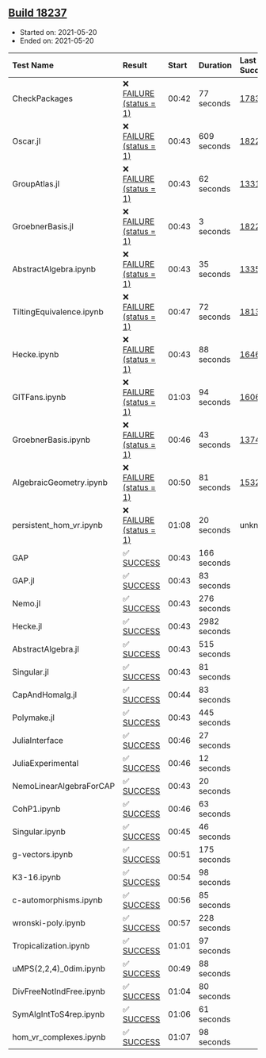 ## [Build 18237](https://oscarci.mathematik.uni-kl.de/job/oscar/18237/)

* Started on: 2021-05-20
* Ended on: 2021-05-20

| Test Name    | Result | Start | Duration | Last Success | First Failure |
|:-------------|:-------|:------|:---------|:-------------|:--------------|
| CheckPackages | ❌ [FAILURE (status = 1)](https://oscarci.mathematik.uni-kl.de/job/oscar/18237/artifact/logs/build-18237/CheckPackages.log) | 00:42 | 77 seconds | [17832](https://oscarci.mathematik.uni-kl.de/job/oscar/17832/) | [17833](https://oscarci.mathematik.uni-kl.de/job/oscar/17833/) |
| Oscar.jl | ❌ [FAILURE (status = 1)](https://oscarci.mathematik.uni-kl.de/job/oscar/18237/artifact/logs/build-18237/Oscar.jl.log) | 00:43 | 609 seconds | [18228](https://oscarci.mathematik.uni-kl.de/job/oscar/18228/) | [18229](https://oscarci.mathematik.uni-kl.de/job/oscar/18229/) |
| GroupAtlas.jl | ❌ [FAILURE (status = 1)](https://oscarci.mathematik.uni-kl.de/job/oscar/18237/artifact/logs/build-18237/GroupAtlas.jl.log) | 00:43 | 62 seconds | [13311](https://oscarci.mathematik.uni-kl.de/job/oscar/13311/) | [13312](https://oscarci.mathematik.uni-kl.de/job/oscar/13312/) |
| GroebnerBasis.jl | ❌ [FAILURE (status = 1)](https://oscarci.mathematik.uni-kl.de/job/oscar/18237/artifact/logs/build-18237/GroebnerBasis.jl.log) | 00:43 | 3 seconds | [18228](https://oscarci.mathematik.uni-kl.de/job/oscar/18228/) | [18229](https://oscarci.mathematik.uni-kl.de/job/oscar/18229/) |
| AbstractAlgebra.ipynb | ❌ [FAILURE (status = 1)](https://oscarci.mathematik.uni-kl.de/job/oscar/18237/artifact/logs/build-18237/AbstractAlgebra.ipynb.log) | 00:43 | 35 seconds | [13355](https://oscarci.mathematik.uni-kl.de/job/oscar/13355/) | [13356](https://oscarci.mathematik.uni-kl.de/job/oscar/13356/) |
| TiltingEquivalence.ipynb | ❌ [FAILURE (status = 1)](https://oscarci.mathematik.uni-kl.de/job/oscar/18237/artifact/logs/build-18237/TiltingEquivalence.ipynb.log) | 00:47 | 72 seconds | [18131](https://oscarci.mathematik.uni-kl.de/job/oscar/18131/) | [18132](https://oscarci.mathematik.uni-kl.de/job/oscar/18132/) |
| Hecke.ipynb | ❌ [FAILURE (status = 1)](https://oscarci.mathematik.uni-kl.de/job/oscar/18237/artifact/logs/build-18237/Hecke.ipynb.log) | 00:43 | 88 seconds | [16463](https://oscarci.mathematik.uni-kl.de/job/oscar/16463/) | [16464](https://oscarci.mathematik.uni-kl.de/job/oscar/16464/) |
| GITFans.ipynb | ❌ [FAILURE (status = 1)](https://oscarci.mathematik.uni-kl.de/job/oscar/18237/artifact/logs/build-18237/GITFans.ipynb.log) | 01:03 | 94 seconds | [16068](https://oscarci.mathematik.uni-kl.de/job/oscar/16068/) | [16069](https://oscarci.mathematik.uni-kl.de/job/oscar/16069/) |
| GroebnerBasis.ipynb | ❌ [FAILURE (status = 1)](https://oscarci.mathematik.uni-kl.de/job/oscar/18237/artifact/logs/build-18237/GroebnerBasis.ipynb.log) | 00:46 | 43 seconds | [13748](https://oscarci.mathematik.uni-kl.de/job/oscar/13748/) | [13749](https://oscarci.mathematik.uni-kl.de/job/oscar/13749/) |
| AlgebraicGeometry.ipynb | ❌ [FAILURE (status = 1)](https://oscarci.mathematik.uni-kl.de/job/oscar/18237/artifact/logs/build-18237/AlgebraicGeometry.ipynb.log) | 00:50 | 81 seconds | [15322](https://oscarci.mathematik.uni-kl.de/job/oscar/15322/) | [15323](https://oscarci.mathematik.uni-kl.de/job/oscar/15323/) |
| persistent_hom_vr.ipynb | ❌ [FAILURE (status = 1)](https://oscarci.mathematik.uni-kl.de/job/oscar/18237/artifact/logs/build-18237/persistent_hom_vr.ipynb.log) | 01:08 | 20 seconds | unknown | unknown |
| GAP | ✅ [SUCCESS](https://oscarci.mathematik.uni-kl.de/job/oscar/18237/artifact/logs/build-18237/GAP.log) | 00:43 | 166 seconds |  |  |
| GAP.jl | ✅ [SUCCESS](https://oscarci.mathematik.uni-kl.de/job/oscar/18237/artifact/logs/build-18237/GAP.jl.log) | 00:43 | 83 seconds |  |  |
| Nemo.jl | ✅ [SUCCESS](https://oscarci.mathematik.uni-kl.de/job/oscar/18237/artifact/logs/build-18237/Nemo.jl.log) | 00:43 | 276 seconds |  |  |
| Hecke.jl | ✅ [SUCCESS](https://oscarci.mathematik.uni-kl.de/job/oscar/18237/artifact/logs/build-18237/Hecke.jl.log) | 00:43 | 2982 seconds |  |  |
| AbstractAlgebra.jl | ✅ [SUCCESS](https://oscarci.mathematik.uni-kl.de/job/oscar/18237/artifact/logs/build-18237/AbstractAlgebra.jl.log) | 00:43 | 515 seconds |  |  |
| Singular.jl | ✅ [SUCCESS](https://oscarci.mathematik.uni-kl.de/job/oscar/18237/artifact/logs/build-18237/Singular.jl.log) | 00:43 | 81 seconds |  |  |
| CapAndHomalg.jl | ✅ [SUCCESS](https://oscarci.mathematik.uni-kl.de/job/oscar/18237/artifact/logs/build-18237/CapAndHomalg.jl.log) | 00:44 | 83 seconds |  |  |
| Polymake.jl | ✅ [SUCCESS](https://oscarci.mathematik.uni-kl.de/job/oscar/18237/artifact/logs/build-18237/Polymake.jl.log) | 00:43 | 445 seconds |  |  |
| JuliaInterface | ✅ [SUCCESS](https://oscarci.mathematik.uni-kl.de/job/oscar/18237/artifact/logs/build-18237/JuliaInterface.log) | 00:46 | 27 seconds |  |  |
| JuliaExperimental | ✅ [SUCCESS](https://oscarci.mathematik.uni-kl.de/job/oscar/18237/artifact/logs/build-18237/JuliaExperimental.log) | 00:46 | 12 seconds |  |  |
| NemoLinearAlgebraForCAP | ✅ [SUCCESS](https://oscarci.mathematik.uni-kl.de/job/oscar/18237/artifact/logs/build-18237/NemoLinearAlgebraForCAP.log) | 00:43 | 20 seconds |  |  |
| CohP1.ipynb | ✅ [SUCCESS](https://oscarci.mathematik.uni-kl.de/job/oscar/18237/artifact/logs/build-18237/CohP1.ipynb.log) | 00:46 | 63 seconds |  |  |
| Singular.ipynb | ✅ [SUCCESS](https://oscarci.mathematik.uni-kl.de/job/oscar/18237/artifact/logs/build-18237/Singular.ipynb.log) | 00:45 | 46 seconds |  |  |
| g-vectors.ipynb | ✅ [SUCCESS](https://oscarci.mathematik.uni-kl.de/job/oscar/18237/artifact/logs/build-18237/g-vectors.ipynb.log) | 00:51 | 175 seconds |  |  |
| K3-16.ipynb | ✅ [SUCCESS](https://oscarci.mathematik.uni-kl.de/job/oscar/18237/artifact/logs/build-18237/K3-16.ipynb.log) | 00:54 | 98 seconds |  |  |
| c-automorphisms.ipynb | ✅ [SUCCESS](https://oscarci.mathematik.uni-kl.de/job/oscar/18237/artifact/logs/build-18237/c-automorphisms.ipynb.log) | 00:56 | 85 seconds |  |  |
| wronski-poly.ipynb | ✅ [SUCCESS](https://oscarci.mathematik.uni-kl.de/job/oscar/18237/artifact/logs/build-18237/wronski-poly.ipynb.log) | 00:57 | 228 seconds |  |  |
| Tropicalization.ipynb | ✅ [SUCCESS](https://oscarci.mathematik.uni-kl.de/job/oscar/18237/artifact/logs/build-18237/Tropicalization.ipynb.log) | 01:01 | 97 seconds |  |  |
| uMPS(2,2,4)_0dim.ipynb | ✅ [SUCCESS](https://oscarci.mathematik.uni-kl.de/job/oscar/18237/artifact/logs/build-18237/uMPS-2-2-4-_0dim.ipynb.log) | 00:49 | 88 seconds |  |  |
| DivFreeNotIndFree.ipynb | ✅ [SUCCESS](https://oscarci.mathematik.uni-kl.de/job/oscar/18237/artifact/logs/build-18237/DivFreeNotIndFree.ipynb.log) | 01:04 | 80 seconds |  |  |
| SymAlgIntToS4rep.ipynb | ✅ [SUCCESS](https://oscarci.mathematik.uni-kl.de/job/oscar/18237/artifact/logs/build-18237/SymAlgIntToS4rep.ipynb.log) | 01:06 | 61 seconds |  |  |
| hom_vr_complexes.ipynb | ✅ [SUCCESS](https://oscarci.mathematik.uni-kl.de/job/oscar/18237/artifact/logs/build-18237/hom_vr_complexes.ipynb.log) | 01:07 | 98 seconds |  |  |
